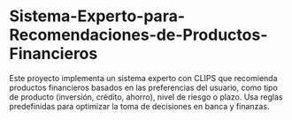 # Sistema-Experto-para-Recomendaciones-de-Productos-Financieros
Este proyecto implementa un sistema experto con CLIPS que recomienda productos financieros basados en las preferencias del usuario, como tipo de producto (inversión, crédito, ahorro), nivel de riesgo o plazo. Usa reglas predefinidas para optimizar la toma de decisiones en banca y finanzas.
